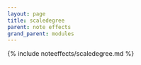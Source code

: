 ```yaml
---
layout: page
title: scaledegree
parent: note effects
grand_parent: modules
---
```


{% include noteeffects/scaledegree.md %}
